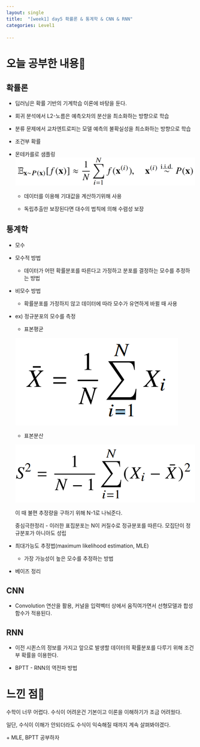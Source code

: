 ```yaml
---
layout: single
title:  "[week1] day5 확률론 & 통계학 & CNN & RNN"
categories: Level1

---
```


# 오늘 공부한 내용📝

## 확률론

- 딥러닝은 확률 기반의 기계학습 이론에 바탕을 둔다.

- 회귀 분석에서 L2-노름은 예측오차의 분산을 최소화하는 방향으로 학습

- 분류 문제에서 교차엔트로피는 모델 예측의 불확실성을 최소화하는 방향으로 학습

- 조건부 확률

- 몬테카를로 샘플링
  ![](../../assets/images/2023-11-10-17-17-38-image.png)
  
  - 데이터를 이용해 기대값을 계산하기위해 사용
  
  - 독립추출만 보장된다면 대수의 법칙에 의해 수렴성 보장

## 통계학

- 모수

- 모수적 방법
  
  - 데이터가 어떤 확률분포를 따른다고 가정하고 분포를 결정하는 모수를 추정하는 방법

- 비모수 방법
  
  - 확률분포를 가정하지 않고 데이터에 따라 모수가 유연하게 바뀔 때 사용

- ex) 정규분포의 모수를 측정
  
  - 표본평균
  
  ![](../../assets/images/2023-11-10-17-18-04-image.png)
  
  - 표본분산
  
  ![](../../assets/images/2023-11-10-17-18-20-image.png)
  
  이 때 불편 추정량을 구하기 위해 N-1로 나눠준다.
  
  중심극한정리 - 이러한 표집분포는 N이 커질수로 정규분포를 따른다. 모집단이 정규분포가 아니아도 성립

- 최대가능도 추정법(maximum likelihood estimation, MLE)
  
  - 가장 가능성이 높은 모수를 추정하는 방법

- 베이즈 정리

## CNN

- Convolution 연산을 활용, 커널을 입력벡터 상에서 움직여가면서 선형모델과 합성함수가 적용된다.

## RNN

- 이전 시퀸스의 정보를 가지고 앞으로 발생할 데이터의 확률분포를 다루기 위해 조건부 확률을 이용한다.

- BPTT - RNN의 역전파 방법

# 느낀 점🤔

수학이 너무 어렵다. 수식이 어려운건 기본이고 이론을 이해하기가 조금 어려웠다. 

일단, 수식이 이해가 안되더라도 수식이 익숙해질 때까지 계속 살펴봐야겠다.

\+ MLE, BPTT 공부하자

